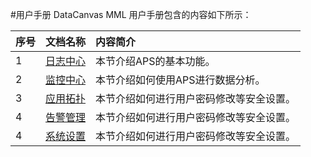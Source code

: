#用户手册
DataCanvas MML 用户手册包含的内容如下所示：

| 序号 | 文档名称 | 内容简介 |
| :--- | :--- | :--- |
| 1 | [日志中心](user_guide/quick_start.md) | 本节介绍APS的基本功能。 |
| 2 | [监控中心](user_guide/analysis_app.md) | 本节介绍如何使用APS进行数据分析。 |
| 3 | [应用拓扑](user_guide/user_center.md) | 本节介绍如何进行用户密码修改等安全设置。 |
| 4 | [告警管理](user_guide/user_center.md) | 本节介绍如何进行用户密码修改等安全设置。 |
| 4 | [系统设置](user_guide/user_center.md) | 本节介绍如何进行用户密码修改等安全设置。 |
